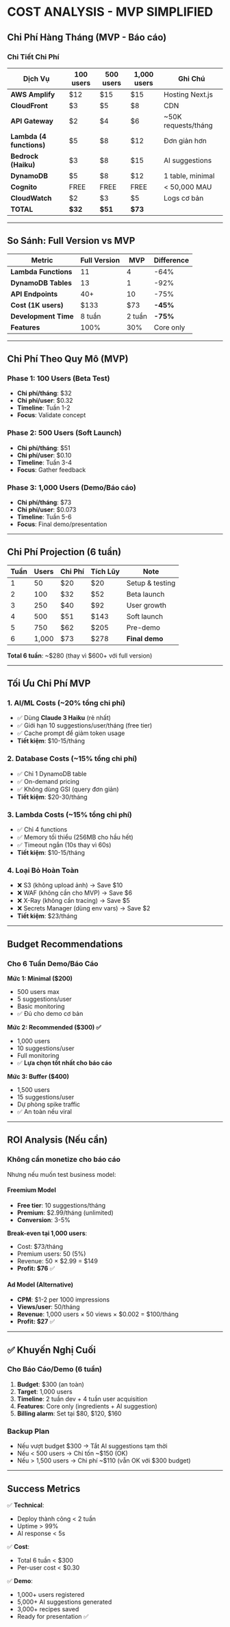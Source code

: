 # COST ANALYSIS - MVP SIMPLIFIED

##    Chi Phí Hàng Tháng (MVP - Báo cáo)

### Chi Tiết Chi Phí

| Dịch Vụ | 100 users | 500 users | 1,000 users | Ghi Chú |
|---------|-----------|-----------|-------------|---------|
| **AWS Amplify** | $12 | $15 | $15 | Hosting Next.js |
| **CloudFront** | $3 | $5 | $8 | CDN |
| **API Gateway** | $2 | $4 | $6 | ~50K requests/tháng |
| **Lambda (4 functions)** | $5 | $8 | $12 | Đơn giản hơn |
| **Bedrock (Haiku)** | $3 | $8 | $15 | AI suggestions |
| **DynamoDB** | $5 | $8 | $12 | 1 table, minimal |
| **Cognito** | FREE | FREE | FREE | < 50,000 MAU |
| **CloudWatch** | $2 | $3 | $5 | Logs cơ bản |
| **TOTAL** | **$32** | **$51** | **$73** | |

---

##    So Sánh: Full Version vs MVP

| Metric | Full Version | MVP | Difference |
|--------|--------------|-----|------------|
| **Lambda Functions** | 11 | 4 | -64% |
| **DynamoDB Tables** | 13 | 1 | -92% |
| **API Endpoints** | 40+ | 10 | -75% |
| **Cost (1K users)** | $133 | $73 | **-45%** |
| **Development Time** | 8 tuần | 2 tuần | **-75%** |
| **Features** | 100% | 30% | Core only |

---

##    Chi Phí Theo Quy Mô (MVP)

### Phase 1: 100 Users (Beta Test)
- **Chi phí/tháng**: $32
- **Chi phí/user**: $0.32
- **Timeline**: Tuần 1-2
- **Focus**: Validate concept

### Phase 2: 500 Users (Soft Launch)
- **Chi phí/tháng**: $51
- **Chi phí/user**: $0.10
- **Timeline**: Tuần 3-4
- **Focus**: Gather feedback

### Phase 3: 1,000 Users (Demo/Báo cáo)
- **Chi phí/tháng**: $73
- **Chi phí/user**: $0.073
- **Timeline**: Tuần 5-6
- **Focus**: Final demo/presentation

---

##    Chi Phí Projection (6 tuần)

| Tuần | Users | Chi Phí | Tích Lũy | Note |
|------|-------|---------|----------|------|
| 1 | 50 | $20 | $20 | Setup & testing |
| 2 | 100 | $32 | $52 | Beta launch |
| 3 | 250 | $40 | $92 | User growth |
| 4 | 500 | $51 | $143 | Soft launch |
| 5 | 750 | $62 | $205 | Pre-demo |
| 6 | 1,000 | $73 | $278 | **Final demo** |

**Total 6 tuần**: ~$280 (thay vì $600+ với full version)

---

##    Tối Ưu Chi Phí MVP

### 1. AI/ML Costs (~20% tổng chi phí)
- ✅ Dùng **Claude 3 Haiku** (rẻ nhất)
- ✅ Giới hạn 10 suggestions/user/tháng (free tier)
- ✅ Cache prompt để giảm token usage
- **Tiết kiệm**: $10-15/tháng

### 2. Database Costs (~15% tổng chi phí)
- ✅ Chỉ 1 DynamoDB table
- ✅ On-demand pricing
- ✅ Không dùng GSI (query đơn giản)
- **Tiết kiệm**: $20-30/tháng

### 3. Lambda Costs (~15% tổng chi phí)
- ✅ Chỉ 4 functions
- ✅ Memory tối thiểu (256MB cho hầu hết)
- ✅ Timeout ngắn (10s thay vì 60s)
- **Tiết kiệm**: $10-15/tháng

### 4. Loại Bỏ Hoàn Toàn
- ❌ S3 (không upload ảnh) → Save $10
- ❌ WAF (không cần cho MVP) → Save $6
- ❌ X-Ray (không cần tracing) → Save $5
- ❌ Secrets Manager (dùng env vars) → Save $2
- **Tiết kiệm**: $23/tháng

---

##    Budget Recommendations

### Cho 6 Tuần Demo/Báo Cáo

**Mức 1: Minimal ($200)**
- 500 users max
- 5 suggestions/user
- Basic monitoring
- ✅ Đủ cho demo cơ bản

**Mức 2: Recommended ($300) ✅**
- 1,000 users
- 10 suggestions/user
- Full monitoring
- ✅ **Lựa chọn tốt nhất cho báo cáo**

**Mức 3: Buffer ($400)**
- 1,500 users
- 15 suggestions/user
- Dự phòng spike traffic
- ✅ An toàn nếu viral

---

##    ROI Analysis (Nếu cần)

### Không cần monetize cho báo cáo
Nhưng nếu muốn test business model:

#### Freemium Model
- **Free tier**: 10 suggestions/tháng
- **Premium**: $2.99/tháng (unlimited)
- **Conversion**: 3-5%

**Break-even tại 1,000 users**:
- Cost: $73/tháng
- Premium users: 50 (5%)
- Revenue: 50 × $2.99 = $149
- **Profit: $76** ✅

#### Ad Model (Alternative)
- **CPM**: $1-2 per 1000 impressions
- **Views/user**: 50/tháng
- **Revenue**: 1,000 users × 50 views × $0.002 = $100/tháng
- **Profit: $27** ✅

---

## ✅ Khuyến Nghị Cuối

### Cho Báo Cáo/Demo (6 tuần)

1. **Budget**: $300 (an toàn)
2. **Target**: 1,000 users
3. **Timeline**: 2 tuần dev + 4 tuần user acquisition
4. **Features**: Core only (ingredients + AI suggestion)
5. **Billing alarm**: Set tại $80, $120, $160

### Backup Plan
- Nếu vượt budget $300 → Tắt AI suggestions tạm thời
- Nếu < 500 users → Chỉ tốn ~$150 (OK)
- Nếu > 1,500 users → Chi phí ~$110 (vẫn OK với $300 budget)

---

##    Success Metrics

✅ **Technical**:
- Deploy thành công < 2 tuần
- Uptime > 99%
- AI response < 5s

✅ **Cost**:
- Total 6 tuần < $300
- Per-user cost < $0.30

✅ **Demo**:
- 1,000+ users registered
- 5,000+ AI suggestions generated
- 3,000+ recipes saved
- Ready for presentation ✅
